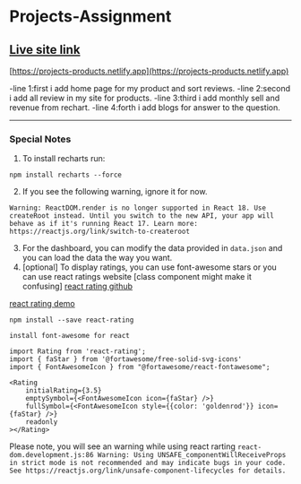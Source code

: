 # Projects-Assignment

## [Live site  link](https://projects-products.netlify.app)
[https://projects-products.netlify.app](https://projects-products.netlify.app)

-line 1:first i add home page for my product and sort reviews.
-line 2:second i add all review in my site for products.
-line 3:third i add monthly sell and revenue from rechart.
-line 4:forth i add blogs for answer to the question.


--------------
### Special Notes
1. To install recharts run:

`npm install recharts --force`

2. If you see the following warning, ignore it for now. 

`Warning: ReactDOM.render is no longer supported in React 18. Use createRoot instead. Until you switch to the new API, your app will behave as if it's running React 17. Learn more: https://reactjs.org/link/switch-to-createroot`

3. For the dashboard, you can modify the data provided in `data.json` and you can load the data the way you want. 
4. [optional] To display ratings, you can use font-awesome stars or you can use react ratings website [class component might make it confusing] [react rating github](https://github.com/dreyescat/react-rating)

[react rating demo](https://dreyescat.github.io/react-rating/)

```
npm install --save react-rating
```
```
install font-awesome for react
```

```
import Rating from 'react-rating';
import { faStar } from '@fortawesome/free-solid-svg-icons'
import { FontAwesomeIcon } from "@fortawesome/react-fontawesome";

<Rating
    initialRating={3.5}
    emptySymbol={<FontAwesomeIcon icon={faStar} />}
    fullSymbol={<FontAwesomeIcon style={{color: 'goldenrod'}} icon={faStar} />}
    readonly
></Rating>
```
Please note, you will see an warning while using react rarting
`react-dom.development.js:86 Warning: Using UNSAFE_componentWillReceiveProps in strict mode is not recommended and may indicate bugs in your code. See https://reactjs.org/link/unsafe-component-lifecycles for details.`
